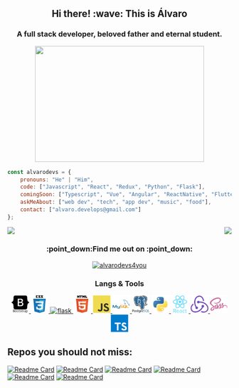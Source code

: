 <h2 align="center">
  Hi there! :wave: This is Álvaro
</h2>
<h3 align="center">A full stack developer, beloved father and eternal student.</h3>

<p align="center">
  <img align="center" src="https://media.giphy.com/media/PvvSfSDFoAL5e/giphy.gif" width="380" height="260"/>
  
</p>

```javascript
const alvarodevs = {
    pronouns: "He" | "Him",
    code: ["Javascript", "React", "Redux", "Python", "Flask"],
    comingSoon: ["Typescript", "Vue", "Angular", "ReactNative", "Flutter", "NodeJS", "Scala"],
    askMeAbout: ["web dev", "tech", "app dev", "music", "food"],
    contact: ["alvaro.develops@gmail.com"]
};
```

<div style="display: flex; flex-direction: row; justify-content: space-between;">
 <img class="img" style="margin-right: 20px" src="https://github-readme-stats.vercel.app/api?username=Alvarodevs&show_icons=true&theme=radical" />
 <img class="img" src="https://github-readme-stats.vercel.app/api/top-langs/?username=Alvarodevs&layout=compact" />
</div>

<h3 align="center">:point_down:Find me out on :point_down:</h3>
<p align="center">
<a href="https://linkedin.com/in/alvarodevs4you" target="blank"><img align="center" src="https://raw.githubusercontent.com/rahuldkjain/github-profile-readme-generator/master/src/images/icons/Social/linked-in-alt.svg" alt="alvarodevs4you" height="30" width="40" /></a>
</p>

<h3 align="center">Langs & Tools</h3>
<p align="center"> <a href="https://getbootstrap.com" target="_blank" rel="noreferrer"> <img src="https://raw.githubusercontent.com/devicons/devicon/master/icons/bootstrap/bootstrap-plain-wordmark.svg" alt="bootstrap" width="40" height="40"/> </a> <a href="https://www.w3schools.com/css/" target="_blank" rel="noreferrer"> <img src="https://raw.githubusercontent.com/devicons/devicon/master/icons/css3/css3-original-wordmark.svg" alt="css3" width="40" height="40"/> </a> <a href="https://flask.palletsprojects.com/" target="_blank" rel="noreferrer"> <img src="https://www.vectorlogo.zone/logos/pocoo_flask/pocoo_flask-icon.svg" alt="flask" width="40" height="40"/> </a> <a href="https://www.w3.org/html/" target="_blank" rel="noreferrer"> <img src="https://raw.githubusercontent.com/devicons/devicon/master/icons/html5/html5-original-wordmark.svg" alt="html5" width="40" height="40"/> </a> <a href="https://developer.mozilla.org/en-US/docs/Web/JavaScript" target="_blank" rel="noreferrer"> <img src="https://raw.githubusercontent.com/devicons/devicon/master/icons/javascript/javascript-original.svg" alt="javascript" width="40" height="40"/> </a> <a href="https://www.mysql.com/" target="_blank" rel="noreferrer"> <img src="https://raw.githubusercontent.com/devicons/devicon/master/icons/mysql/mysql-original-wordmark.svg" alt="mysql" width="40" height="40"/> </a> <a href="https://www.postgresql.org" target="_blank" rel="noreferrer"> <img src="https://raw.githubusercontent.com/devicons/devicon/master/icons/postgresql/postgresql-original-wordmark.svg" alt="postgresql" width="40" height="40"/> </a> <a href="https://www.python.org" target="_blank" rel="noreferrer"> <img src="https://raw.githubusercontent.com/devicons/devicon/master/icons/python/python-original.svg" alt="python" width="40" height="40"/> </a> <a href="https://reactjs.org/" target="_blank" rel="noreferrer"> <img src="https://raw.githubusercontent.com/devicons/devicon/master/icons/react/react-original-wordmark.svg" alt="react" width="40" height="40"/> </a> <a href="https://redux.js.org" target="_blank" rel="noreferrer"> <img src="https://raw.githubusercontent.com/devicons/devicon/master/icons/redux/redux-original.svg" alt="redux" width="40" height="40"/> </a> <a href="https://sass-lang.com" target="_blank" rel="noreferrer"> <img src="https://raw.githubusercontent.com/devicons/devicon/master/icons/sass/sass-original.svg" alt="sass" width="40" height="40"/> </a> <a href="https://www.typescriptlang.org/" target="_blank" rel="noreferrer"> <img src="https://raw.githubusercontent.com/devicons/devicon/master/icons/typescript/typescript-original.svg" alt="typescript" width="40" height="40"/> </a> </p>

## Repos you should not miss:
[![Readme Card](https://github-readme-stats.vercel.app/api/pin/?username=Alvarodevs&repo=Food-A-Week---Final-project)](https://github.com/Alvarodevs/Food-A-Week---Final-project)
[![Readme Card](https://github-readme-stats.vercel.app/api/pin/?username=Alvarodevs&repo=hotel_miranda)](https://github.com/Alvarodevs/hotel_miranda)
[![Readme Card](https://github-readme-stats.vercel.app/api/pin/?username=Alvarodevs&repo=hotel-miranda-react)](https://github.com/Alvarodevs/hotel-miranda-react)
[![Readme Card](https://github-readme-stats.vercel.app/api/pin/?username=Alvarodevs&repo=pickture_photo_app)](https://github.com/Alvarodevs/pickture_photo_app)
[![Readme Card](https://github-readme-stats.vercel.app/api/pin/?username=Alvarodevs&repo=front-end-test-monkeys)](https://github.com/Alvarodevs/front-end-test-monkeys)
[![Readme Card](https://github-readme-stats.vercel.app/api/pin/?username=Alvarodevs&repo=fullstack-training)](https://github.com/Alvarodevs/fullstack-training)

